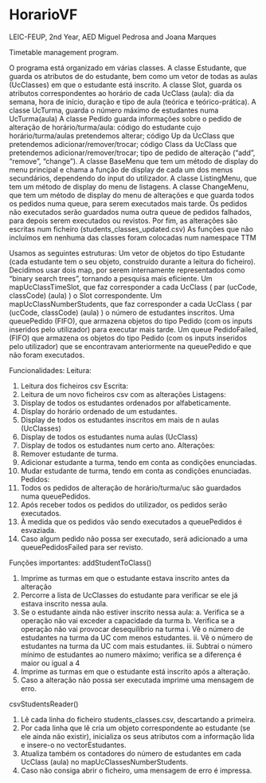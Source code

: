 # HorarioVF
LEIC-FEUP, 2nd Year, AED
Miguel Pedrosa and Joana Marques

Timetable management program.

O programa está organizado em várias classes. 
A classe Estudante, que guarda os atributos de do estudante, bem como um vetor de todas as aulas (UcClasses) em que o estudante está inscrito. 
A classe Slot, guarda os atributos correspondentes ao horário de cada UcClass (aula): dia da semana, hora de início, duração e tipo de aula (teórica e teórico-prática). 
A classe UcTurma, guarda o número máximo de estudantes numa UcTurma(aula)
A classe Pedido guarda informações sobre o pedido de alteração de horário/turma/aula: código do estudante cujo horário/turma/aulas pretendemos alterar; código Up da UcClass que pretendemos adicionar/remover/trocar; código Class da UcClass que pretendemos adicionar/remover/trocar; tipo de pedido de alteração (“add”, “remove”, “change”).
A classe BaseMenu que tem um método de display do menu principal e chama a função de display de cada um dos menus secundários, dependendo do input do utilizador.
A classe ListingMenu, que tem um método de display do menu de listagens.
A classe ChangeMenu, que tem um método de display do menu de alterações e que guarda todos os pedidos numa queue, para serem executados mais tarde. Os  pedidos não executados serão guardados numa outra queue de pedidos falhados, para depois serem executados ou revistos. Por fim, as alterações são escritas num ficheiro  (students_classes_updated.csv)
As funções que não incluímos em nenhuma das classes foram colocadas num namespace TTM 

Usamos as seguintes estruturas:
Um vetor de objetos do tipo Estudante (cada estudante tem o seu objeto, construído durante a leitura do ficheiro).
Decidimos usar dois map, por serem internamente representados como “binary search trees”, tornando a pesquisa mais eficiente.
Um mapUcClassTimeSlot, que faz corresponder a cada UcClass ( par (ucCode, classCode) (aula)  ) o Slot correspondente.
Um mapUcClassNumberStudents, que faz corresponder a cada UcClass ( par (ucCode, classCode) (aula)  ) o número de estudantes inscritos.
Uma queuePedido (FIFO), que armazena objetos do tipo Pedido (com os inputs inseridos pelo utilizador) para executar mais tarde.
Um queue PedidoFailed, (FIFO) que armazena os objetos do tipo Pedido (com os inputs inseridos pelo utilizador) que se encontravam anteriormente na queuePedido e que não foram executados.

Funcionalidades:
Leitura:
1.	Leitura dos ficheiros csv
Escrita:
1.	Leitura de um novo ficheiros csv com as alterações
Listagens:
1.	Display de todos os estudantes ordenados por alfabeticamente.
2.	Display do horário ordenado de um estudantes.
3.	Display de todos os estudantes inscritos em mais de n aulas (UcClasses)
4.	Display de todos os estudantes numa aulas (UcClass)
5.	Display de todos os estudantes num certo ano.
Alterações:
1.	Remover estudante de turma.
2.	Adicionar estudante a turma, tendo em conta as condições enunciadas.
3.	Mudar estudante de turma, tendo em conta as condições enunciadas.
Pedidos:
1.	Todos os pedidos de alteração de horário/turma/uc  são guardados numa queuePedidos.
2.	Após receber todos os pedidos do utilizador, os pedidos serão executados.
3.	À medida que os pedidos vão sendo executados a queuePedidos é esvaziada.
4.	Caso algum pedido não possa ser executado, será adicionado a uma queuePedidosFailed para ser revisto.

Funções importantes:
addStudentToClass()
1.	Imprime as turmas em que o estudante estava inscrito antes da alteração
2.	Percorre  a lista de UcClasses do estudante para verificar se ele já estava inscrito nessa aula.
3.	Se o estudante ainda não estiver inscrito nessa aula:
  a.	Verifica se a operação não vai exceder a capacidade da turma
  b.	Verifica se a operação não vai provocar desequilíbrio na turma
    i.	Vê o número de estudantes na turma da UC com menos estudantes. 
    ii.	Vê o número de estudantes na turma da UC com mais estudantes.
    iii.	Subtrai o número mínimo de estudantes ao numero máximo; verifica se a diferença é maior ou igual a 4
4.	Imprime  as turmas em que o estudante está inscrito após a alteração.
5.	Caso a alteração não possa ser executada imprime uma mensagem de erro.

csvStudentsReader()
1.	Lê cada linha do ficheiro students_classes.csv, descartando a primeira.
2.	Por cada linha que lê cria um objeto correspondente ao estudante (se ele ainda não existir), inicializa os seus atributos com a informação lida e insere-o no vectorEstudantes.
3.	Atualiza também os contadores do número de estudantes em cada UcClass (aula) no mapUcClassesNumberStudents.
4.	Caso não consiga abrir o ficheiro, uma mensagem de erro é impressa.
